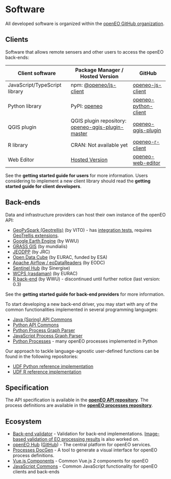 # Software

All developed software is organized within the [openEO GitHub organization](https://github.com/open-eo/).

## Clients

Software that allows remote sensers and other users to access the openEO back-ends:

| Client software               | Package Manager / Hosted Version                             | GitHub                                                       |
| ----------------------------- | ------------------------------------------------------------ | ------------------------------------------------------------ |
| JavaScript/TypeScript library | npm: [@openeo/js-client](https://www.npmjs.com/package/@openeo/js-client) | [openeo-js-client](https://github.com/Open-EO/openeo-js-client) |
| Python library                | PyPI: [openeo](https://pypi.org/project/openeo/)             | [openeo-python-client](https://github.com/Open-EO/openeo-python-client) |
| QGIS plugin                   | QGIS plugin repository: [openeo-qgis-plugin-master](https://plugins.qgis.org/plugins/openeo-qgis-plugin-master/) | [openeo-qgis-plugin](https://github.com/Open-EO/openeo-qgis-plugin) |
| R library                     | CRAN: Not available yet                                      | [openeo-r-client](https://github.com/Open-EO/openeo-r-client) |
| Web Editor                    | [Hosted Version](https://editor.openeo.org)                  | [openeo-web-editor](https://github.com/Open-EO/openeo-web-editor) |

See the <a :href="$site.themeConfig.docPath + 'getting-started.html'">**getting started guide for users**</a> for more information.
Users considering to implement a new client library should read the <a :href="$site.themeConfig.docPath + 'developers/clients/getting-started.html'">**getting started guide for client developers**</a>.

## Back-ends

Data and infrastructure providers can host their own instance of the openEO API:

* [GeoPySpark (Geotrellis)](https://github.com/Open-EO/openeo-geopyspark-driver) (by VITO) - has [integration tests](https://github.com/Open-EO/openeo-geopyspark-integrationtests), requires [GeoTrellis extensions](https://github.com/Open-EO/openeo-geotrellis-extensions).
* [Google Earth Engine](https://github.com/Open-EO/openeo-earthengine-driver) (by WWU)
* [GRASS GIS](https://github.com/Open-EO/openeo-grassgis-driver) (by mundialis)
* [JEODPP](https://github.com/Open-EO/openeo-jeodpp-driver) (by JRC)
* [Open Data Cube](https://github.com/SARScripts/openeo_odc_driver) (by EURAC, funded by ESA)
* [Apache Airflow / eoDataReaders](https://github.com/Open-EO/openeo-eodc-driver) (by EODC)
* [Sentinel Hub](https://github.com/Open-EO/openeo-sentinelhub-python-driver) (by Sinergise)
* [WCPS (rasdaman)](https://github.com/Open-EO/openeo-wcps-driver) (by EURAC)
* [R back-end](https://github.com/Open-EO/openeo-r-backend) (by WWU) - discontinued until further notice (last version: 0.3)

See the <a :href="$site.themeConfig.docPath + 'developers/backends/getting-started.html'">**getting started guide for back-end providers**</a> for more information.

To start developing a new back-end driver, you may start with any of the common functionalities implemented in several programming languages:

* [Java (Spring) API Commons](https://github.com/Open-EO/openeo-spring-driver)
* [Python API Commons](https://github.com/Open-EO/openeo-python-driver)
* [Python Process Graph Parser](https://github.com/Open-EO/openeo-pg-parser-python)
* [JavaScript Process Graph Parser](https://github.com/Open-EO/openeo-js-processgraphs)
* [Python Processes](https://github.com/Open-EO/openeo-processes-python) - many openEO processes implemented in Python

Our approach to tackle language-agnostic user-defined functions can be found in the following repositories:

* [UDF Python reference implementation](https://github.com/Open-EO/openeo-udf)
* [UDF R reference implementation](https://github.com/Open-EO/openeo-r-udf)

## Specification

The API specification is available in the **[openEO API repository](https://github.com/Open-EO/openeo-api)**.
The process definitions are available in the **[openEO processes repository](https://github.com/Open-EO/openeo-processes)**.

## Ecosystem

* [Back-end validator](https://github.com/Open-EO/openeo-backend-validator) - Validation for back-end implementations. [Image-based validation of EO processing results](https://github.com/Open-EO/openeo-result-validation-engine) is also worked on.
* [openEO Hub](https://hub.openeo.org) ([GitHub](https://github.com/Open-EO/openeo-hub)) - The central platform for openEO services.
* [Processes DocGen](https://github.com/Open-EO/openeo-processes-docgen) - A tool to generate a visual interface for openEO process definitions.
* [Vue.js Components](https://github.com/Open-EO/openeo-vue-components) - Common Vue.js 2 components for openEO
* [JavaScript Commons](https://github.com/Open-EO/openeo-js-commons) - Common JavaScript functionality for openEO clients and back-ends
